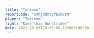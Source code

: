 ```yaml
---
title: "Torinoo"
reportCode: "6XhjdQmtyfBJDVzN"
player: "Torinoo"
fight: "Kael'thas Sunstrider"
date: 2021-10-03T19:05:08.133000+00:00
---
```

